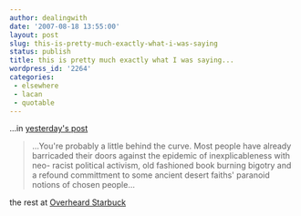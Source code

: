 ```yaml
---
author: dealingwith
date: '2007-08-18 13:55:00'
layout: post
slug: this-is-pretty-much-exactly-what-i-was-saying
status: publish
title: this is pretty much exactly what I was saying...
wordpress_id: '2264'
categories:
 - elsewhere
 - lacan
 - quotable
---
```


...in [yesterday's post][1]

> ...You're probably a little behind the curve. Most people have already
barricaded their doors against the epidemic of inexplicableness with neo-
racist political activism, old fashioned book burning bigotry and a refound
committment to some ancient desert faiths' paranoid notions of chosen
people...

the rest at [Overheard Starbuck][2]

   [1]: http://dealingwith.livejournal.com/599411.html (...then it is best tosacrifice your dreams)

   [2]: http://overheardstarbuck.blogspot.com/2007/08/funny-as-i-grow-older-and-more.html

